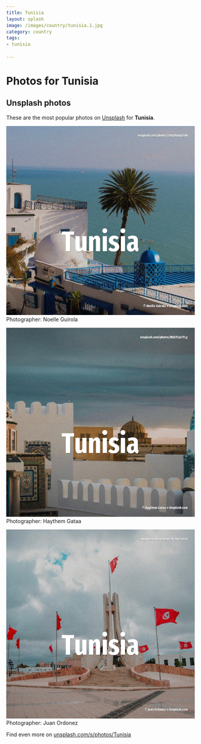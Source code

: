 ```yaml
---
title: Tunisia
layout: splash
image: /images/country/tunisia.1.jpg
category: country
tags:
- tunisia

---
```

# Photos for Tunisia
 
## Unsplash photos
These are the most popular photos on [Unsplash](https://unsplash.com) for **Tunisia**.
 
![Tunisia](/images/country/tunisia.1.jpg)
Photographer:  Noelle Guirola
 
![Tunisia](/images/country/tunisia.2.jpg)
Photographer:  Haythem Gataa
 
![Tunisia](/images/country/tunisia.3.jpg)
Photographer:  Juan Ordonez
 
Find even more on [unsplash.com/s/photos/Tunisia](https://unsplash.com/s/photos/Tunisia)
 

